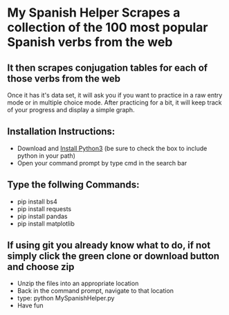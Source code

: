 # My Spanish Helper Scrapes a collection of the 100 most popular Spanish verbs from the web
## It then scrapes conjugation tables for each of those verbs from the web
<p> Once it has it's data set, it will ask you if you want to practice in a raw entry mode or in multiple choice mode.
After practicing for a bit, it will keep track of your progress and display a simple graph. </p>

## Installation Instructions:
* Download and [Install Python3](https://www.python.org/ftp/python/3.6.5/python-3.6.5.exe) (be sure to check the box to include python in your path)
* Open your command prompt by type cmd in the search bar
## Type the follwing Commands:
* pip install bs4
* pip install requests
* pip install pandas
* pip install matplotlib
## If using git you already know what to do, if not simply click the green clone or download button and choose zip
* Unzip the files into an appropriate location
* Back in the command prompt, navigate to that location
* type: python MySpanishHelper.py
* Have fun

